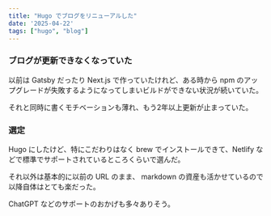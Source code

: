 ```yaml
---
title: "Hugo でブログをリニューアルした"
date: '2025-04-22'
tags: ["hugo", "blog"]
---
```


### ブログが更新できなくなっていた

以前は Gatsby だったり Next.js で作っていたけれど、ある時から npm のアップグレードが失敗するようになってしまいビルドができない状況が続いていた。

それと同時に書くモチベーションも薄れ、もう2年以上更新が止まっていた。

### 選定

Hugo にしたけど、特にこだわりはなく brew でインストールできて、Netlify などで標準でサポートされているところくらいで選んだ。

それ以外は基本的に以前の URL のまま、 markdown の資産も活かせているので以降自体はとても楽だった。

ChatGPT などのサポートのおかげも多々ありそう。